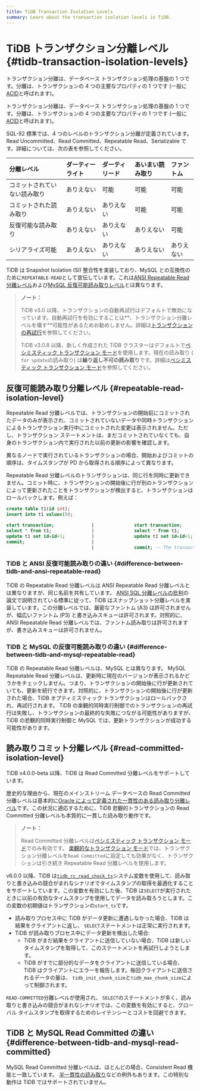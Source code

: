 ```yaml
---
title: TiDB Transaction Isolation Levels
summary: Learn about the transaction isolation levels in TiDB.
---
```


# TiDB トランザクション分離レベル {#tidb-transaction-isolation-levels}

<CustomContent platform="tidb">

トランザクション分離は、データベース トランザクション処理の基盤の 1 つです。分離は、トランザクションの 4 つの主要なプロパティの 1 つです (一般に[ACID](/glossary.md#acid)と呼ばれます)。

</CustomContent>

<CustomContent platform="tidb-cloud">

トランザクション分離は、データベース トランザクション処理の基盤の 1 つです。分離は、トランザクションの 4 つの主要なプロパティの 1 つです (一般に[ACID](/tidb-cloud/tidb-cloud-glossary.md#acid)と呼ばれます)。

</CustomContent>

SQL-92 標準では、4 つのレベルのトランザクション分離が定義されています。Read Uncommitted、Read Committed、Repeatable Read、Serializable です。詳細については、次の表を参照してください。

| 分離レベル          | ダーティーライト | ダーティリード | あいまい読み取り | ファントム |
| :------------- | :------- | :------ | :------- | :---- |
| コミットされていない読み取り | ありえない    | 可能      | 可能       | 可能    |
| コミットされた読み取り    | ありえない    | ありえない   | 可能       | 可能    |
| 反復可能な読み取り      | ありえない    | ありえない   | ありえない    | 可能    |
| シリアライズ可能       | ありえない    | ありえない   | ありえない    | ありえない |

TiDB は Snapshot Isolation (SI) 整合性を実装しており、MySQL との互換性のために`REPEATABLE-READ`として宣伝しています。これは[ANSI Repeatable Read 分離レベル](#difference-between-tidb-and-ansi-repeatable-read)および[MySQL 反復可能読み取りレベル](#difference-between-tidb-and-mysql-repeatable-read)とは異なります。

> **ノート：**
>
> TiDB v3.0 以降、トランザクションの自動再試行はデフォルトで無効になっています。自動再試行を有効にすることは**、トランザクション分離レベルを壊す**可能性があるためお勧めしません。詳細は[トランザクションの再試行](/optimistic-transaction.md#automatic-retry)を参照してください。
>
> TiDB v3.0.8 以降、新しく作成された TiDB クラスターはデフォルトで[ペシミスティック トランザクション モード](/pessimistic-transaction.md)を使用します。現在の読み取り ( `for update`の読み取り) は**繰り返し不可の読み取り**です。詳細は[ペシミスティック トランザクション モード](/pessimistic-transaction.md)を参照してください。

## 反復可能読み取り分離レベル {#repeatable-read-isolation-level}

Repeatable Read 分離レベルでは、トランザクションの開始前にコミットされたデータのみが表示され、コミットされていないデータや同時トランザクションによるトランザクション実行中にコミットされた変更は表示されません。ただし、トランザクション ステートメントは、まだコミットされていなくても、自身のトランザクション内で実行された以前の更新の影響を確認します。

異なるノードで実行されているトランザクションの場合、開始およびコミットの順序は、タイムスタンプが PD から取得される順序によって異なります。

Repeatable Read 分離レベルのトランザクションは、同じ行を同時に更新できません。コミット時に、トランザクションの開始後に行が別のトランザクションによって更新されたことをトランザクションが検出すると、トランザクションはロールバックします。例えば：

```sql
create table t1(id int);
insert into t1 values(0);

start transaction;              |               start transaction;
select * from t1;               |               select * from t1;
update t1 set id=id+1;          |               update t1 set id=id+1; -- In pessimistic transactions, the `update` statement executed later waits for the lock until the transaction holding the lock commits or rolls back and releases the row lock.
commit;                         |
                                |               commit; -- The transaction commit fails and rolls back. Pessimistic transactions can commit successfully.
```

### TiDB と ANSI 反復可能読み取りの違い {#difference-between-tidb-and-ansi-repeatable-read}

TiDB の Repeatable Read 分離レベルは ANSI Repeatable Read 分離レベルとは異なりますが、同じ名前を共有しています。 [ANSI SQL 分離レベルの批判](https://www.microsoft.com/en-us/research/wp-content/uploads/2016/02/tr-95-51.pdf)の論文で説明されている標準に従って、TiDB はスナップショット分離レベルを実装しています。この分離レベルでは、厳密なファントム (A3) は許可されませんが、幅広いファントム (P3) と書き込みスキューは許可されます。対照的に、ANSI Repeatable Read 分離レベルでは、ファントム読み取りは許可されますが、書き込みスキューは許可されません。

### TiDB と MySQL の反復可能読み取りの違い {#difference-between-tidb-and-mysql-repeatable-read}

TiDB の Repeatable Read 分離レベルは、MySQL とは異なります。 MySQL Repeatable Read 分離レベルは、更新時に現在のバージョンが表示されるかどうかをチェックしません。つまり、トランザクションの開始後に行が更新されていても、更新を続行できます。対照的に、トランザクションの開始後に行が更新された場合、TiDB オプティミスティック トランザクションはロールバックされ、再試行されます。 TiDB の楽観的同時実行制御でのトランザクションの再試行は失敗し、トランザクションの最終的な失敗につながる可能性がありますが、TiDB の悲観的同時実行制御と MySQL では、更新トランザクションが成功する可能性があります。

## 読み取りコミット分離レベル {#read-committed-isolation-level}

TiDB v4.0.0-beta 以降、TiDB は Read Committed 分離レベルをサポートしています。

歴史的な理由から、現在のメインストリーム データベースの Read Committed 分離レベルは基本的に[Oracle によって定義された一貫性のある読み取り分離レベル](https://docs.oracle.com/cd/B19306_01/server.102/b14220/consist.htm)です。この状況に適応するために、TiDB 悲観的トランザクションの Read Committed 分離レベルも本質的に一貫した読み取り動作です。

> **ノート：**
>
> Read Committed 分離レベルは[ペシミスティック トランザクション モード](/pessimistic-transaction.md)でのみ有効です。 [楽観的なトランザクション モード](/optimistic-transaction.md)では、トランザクション分離レベルを`Read Committed`に設定しても効果がなく、トランザクションは引き続き Repeatable Read 分離レベルを使用します。

v6.0.0 以降、TiDB は[`tidb_rc_read_check_ts`](/system-variables.md#tidb_rc_read_check_ts-new-in-v600)システム変数を使用して、読み取りと書き込みの競合がまれなシナリオでタイムスタンプの取得を最適化することをサポートしています。この変数を有効にした後、TiDB は`SELECT`が実行されたときに以前の有効なタイムスタンプを使用してデータを読み取ろうとします。この変数の初期値はトランザクションの`start_ts`です。

-   読み取りプロセス中に TiDB がデータ更新に遭遇しなかった場合、TiDB は結果をクライアントに返し、 `SELECT`ステートメントは正常に実行されます。
-   TiDB が読み取りプロセス中にデータ更新を検出した場合:
    -   TiDB がまだ結果をクライアントに送信していない場合、TiDB は新しいタイムスタンプを取得して、このステートメントを再試行しようとします。
    -   TiDB がすでに部分的なデータをクライアントに送信している場合、TiDB はクライアントにエラーを報告します。毎回クライアントに送信されるデータの量は、 `tidb_init_chunk_size`と`tidb_max_chunk_size`によって制御されます。

`READ-COMMITTED`分離レベルが使用され、 `SELECT`のステートメントが多く、読み取りと書き込みの競合がまれなシナリオでは、この変数を有効にすると、グローバル タイムスタンプを取得するためのレイテンシーとコストを回避できます。

## TiDB と MySQL Read Committed の違い {#difference-between-tidb-and-mysql-read-committed}

MySQL Read Committed 分離レベルは、ほとんどの場合、Consistent Read 機能と一致しています。 [半一貫性の読み取り](https://dev.mysql.com/doc/refman/8.0/en/innodb-transaction-isolation-levels.html)などの例外もあります。この特別な動作は TiDB ではサポートされていません。
